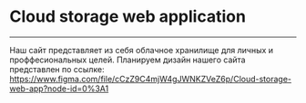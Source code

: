 # Cloud storage web application
---
Наш сайт представляет из себя облачное хранилище для личных и проффесиональных целей. Планируем дизайн нашего сайта представлен по ссылке:
https://www.figma.com/file/cCzZ9C4mjW4gJWNKZVeZ6p/Cloud-storage-web-app?node-id=0%3A1
